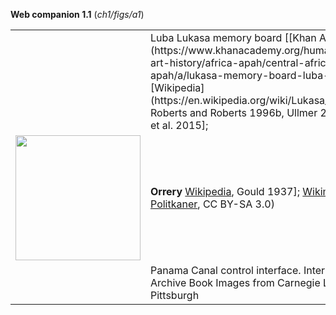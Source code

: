 **Web companion 1.1** (*ch1/figs/a1*)

<table>
<tr><td></td>
<td>
Luba Lukasa memory board 
   [[Khan Academy](https://www.khanacademy.org/humanities/ap-art-history/africa-apah/central-africa-apah/a/lukasa-memory-board-luba-peoples),
    [Wikipedia](https://en.wikipedia.org/wiki/Lukasa_(Luba)),
Roberts and Roberts 1996b, 
    Ullmer 2012,
    Chu et al. 2015]; 
</td></tr>
<tr>
<td width="50%">
<img src="https://upload.wikimedia.org/wikipedia/commons/thumb/1/10/Frederiksborg_slot_-_Museum_20090818_28.JPG/1920px-Frederiksborg_slot_-_Museum_20090818_28.JPG" 
  height=200 href="https://en.wikipedia.org/wiki/Orrery#/media/File:Frederiksborg_slot_-_Museum_20090818_28.JPG"></td>
<td>
<b>Orrery</b>
<a href=https://en.wikipedia.org/wiki/Orrery>Wikipedia</a>, Gould 1937]; 
<a href=https://en.wikipedia.org/wiki/Orrery#/media/File:Frederiksborg_slot_-_Museum_20090818_28.JPG>Wikimedia</a>
<a href=https://commons.wikimedia.org/wiki/User:Politikaner>Politkaner</a>, CC BY-SA 3.0)
</td></tr>

<tr><td></td>
<td>
Panama Canal control interface. Internet Archive Book
Images from Carnegie Library of Pittsburgh
</td></table>


